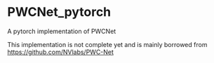 # PWCNet_pytorch
A pytorch implementation of PWCNet

This implementation is not complete yet and is mainly borrowed from https://github.com/NVlabs/PWC-Net
